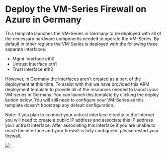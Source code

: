# Deploy the VM-Series Firewall on Azure in Germany


This template launches the VM-Series in Germany to be deployed with all of the necessary hardware components needed to operate the VM-Series. By default in other regions the VM-Series is deployed with the following three separate interfaces. 

- Mgmt interface  eth0
- Untrust Interface eth1
- Trust interface eth2

However, in Germany the interfaces aren't created as a part of the deployment at this time. To assist with this we have provided this ARM deployment template to provide all of the resources needed to launch your VM-series in Germany. You can launch this template by clicking the deploy button below. You will still need to configure your VM-Series as this template doesn't bootstrap any default configuration.

Note: If you plan to connect your untrust interface directly to the internet you will need to create a public IP address and associate this IP address your untrust interface. After associating this interface if you are unable to reach the interface and your firewall is fully configured, please restart your firewall. 


[<img src="http://azuredeploy.net/deploybutton.png"/>](https://portal.microsoftazure.de/#create/Microsoft.Template/uri/https%3A%2F%2Fraw.githubusercontent.com%2Fpaloaltonetworks%2Fazure-germany%2Fmaster%2Fazuredeploy.json) 


